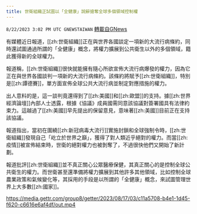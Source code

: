 ```yaml
---
title: 世衛組織正試圖以「全健康」說辭搶奪全球多個領域控制權
---
```

`8/22/2023 3:02 PM UTC GNEWSTAIWAN` [轉載自GNews](https://gnews.org/articles/1583783)



有媒體近日報道，[[zh:世衛組織]]正在與世界各國談定一項新的大流行病條約，同時還試圖通過所謂的「全健康」概念，將權力擴展到公共衛生以外的多個領域，籍此獲得新的全球權力。

報道稱，[[zh:世衛組織]]很快就能擁有隨心所欲宣佈大流行病爆發的權力，因為它正在與世界各國談判一項新的大流行病條約。該條約將賦予[[zh:世衛組織]]，特別是[[zh:譚德賽]]，單方面宣佈全球公共大流行病並制定對應措施的權力。

出人意料的是，這一談判竟還得到了[[zh:美國]]和[[zh:歐盟]]的支持。據[[zh:世界經濟論壇]]內部人士透露，根據《協議》成員國需同意該協議對簽署國具有法律約束力。這越過了[[zh:美國]]早先提出的保留意見，意味著[[zh:美國]]目前正在支持該協議。

報道指出，當初在圍繞[[zh:新冠病毒大流行]]實施封鎖和全球強制令時，[[zh:世衛組織]]發現自己「屹立於世界之巔」，獲得了對人類近乎絕對的權力。而當[[zh:疫情]]被宣佈結束時，世衛的絕對權力也被剝奪了，不過很快他們又開始了新計劃。

報道批評[[zh:世衛組織]]並不真正關心公眾醫療保健，其真正關心的是控制全球公共衛生的權力。而世衛甚至還準備將權力擴展到其他許多其他領域，比如控制全球農業政策和氣候變化等，其採用的手段是以所謂的「全健康」概念，來試圖管理世界上大多數[[zh:國家]]。


https://media.gettr.com/group8/getter/2023/08/17/03/c11a5708-b4e1-1d45-f620-c6616e6af4df/out.mp4



